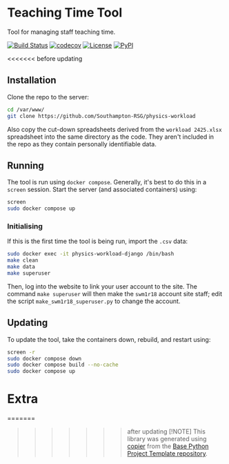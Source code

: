 # Teaching Time Tool

Tool for managing staff teaching time.

[![Build Status](https://github.com/Southampton-RSG/physics-workload/actions/workflows/build.yaml/badge.svg?branch=main&event=push)](https://github.com/Southampton-RSG/physics-workload/actions/workflows/build.yaml)
[![codecov](https://codecov.io/gh/Southampton-RSG/physics-workload/branch/main/graph/badge.svg)](https://codecov.io/gh/Southampton-RSG/physics-workload)
[![License](https://img.shields.io/github/license/Southampton-RSG/physics-workload)](https://github.com/Southampton-RSG/physics-workload)
[![PyPI](https://img.shields.io/pypi/v/physics-workload.svg)](https://pypi.python.org/pypi/physics-workload)


<<<<<<< before updating
## Installation

Clone the repo to the server:

```bash
cd /var/www/
git clone https://github.com/Southampton-RSG/physics-workload
```

Also copy the cut-down spreadsheets derived from the `workload 2425.xlsx` spreadsheet into the same directory as the code.
They aren't included in the repo as they contain personally identifiable data.

## Running

The tool is run using `docker compose`. Generally, it's best to do this in a `screen` session.
Start the server (and associated containers) using:

```bash
screen
sudo docker compose up
```

### Initialising

If this is the first time the tool is being run, import the `.csv` data:

```bash
sudo docker exec -it physics-workload-django /bin/bash 
make clean
make data
make superuser
```

Then, log into the website to link your user account to the site.
The command `make superuser` will then make the `swm1r18` account site staff;
edit the script `make_swm1r18_superuser.py` to change the account.

## Updating

To update the tool, take the containers down, rebuild, and restart using:

```bash
screen -r
sudo docker compose down 
sudo docker compose build --no-cache
sudo docker compose up
```

# Extra

=======
>>>>>>> after updating
> [!NOTE]
> This library was generated using [copier](https://copier.readthedocs.io/en/stable/) from the [Base Python Project Template repository](https://github.com/python-project-templates/base).
